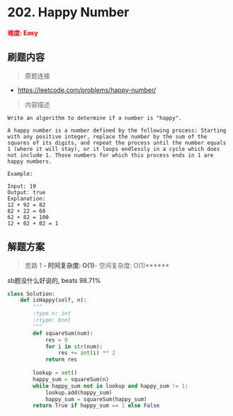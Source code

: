 # 202. Happy Number

**<font color=red>难度: Easy</font>**

## 刷题内容

> 原题连接

* https://leetcode.com/problems/happy-number/

> 内容描述

```
Write an algorithm to determine if a number is "happy".

A happy number is a number defined by the following process: Starting with any positive integer, replace the number by the sum of the squares of its digits, and repeat the process until the number equals 1 (where it will stay), or it loops endlessly in a cycle which does not include 1. Those numbers for which this process ends in 1 are happy numbers.

Example: 

Input: 19
Output: true
Explanation: 
12 + 92 = 82
82 + 22 = 68
62 + 82 = 100
12 + 02 + 02 = 1
```

## 解题方案

> 思路 1
******- 时间复杂度: O(1)******- 空间复杂度: O(1)******

sb题没什么好说的, beats 98.71%

```python
class Solution:
    def isHappy(self, n):
        """
        :type n: int
        :rtype: bool
        """
        def squareSum(num):
            res = 0
            for i in str(num):
                res += int(i) ** 2
            return res
                
        lookup = set()
        happy_sum = squareSum(n)
        while happy_sum not in lookup and happy_sum != 1:
            lookup.add(happy_sum)
            happy_sum = squareSum(happy_sum)
        return True if happy_sum == 1 else False
```
